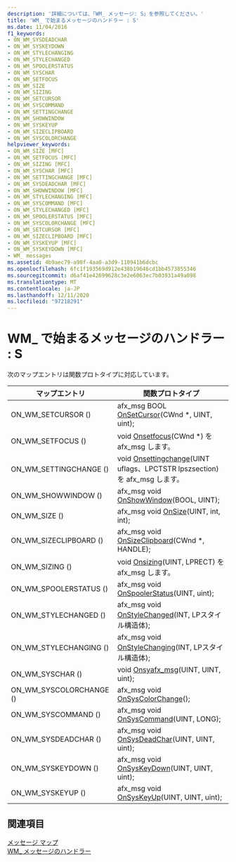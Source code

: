 ```yaml
---
description: '詳細については、「WM_ メッセージ: S」を参照してください。'
title: 'WM_ で始まるメッセージのハンドラー : S'
ms.date: 11/04/2016
f1_keywords:
- ON_WM_SYSDEADCHAR
- ON_WM_SYSKEYDOWN
- ON_WM_STYLECHANGING
- ON_WM_STYLECHANGED
- ON_WM_SPOOLERSTATUS
- ON_WM_SYSCHAR
- ON_WM_SETFOCUS
- ON_WM_SIZE
- ON_WM_SIZING
- ON_WM_SETCURSOR
- ON_WM_SYSCOMMAND
- ON_WM_SETTINGCHANGE
- ON_WM_SHOWWINDOW
- ON_WM_SYSKEYUP
- ON_WM_SIZECLIPBOARD
- ON_WM_SYSCOLORCHANGE
helpviewer_keywords:
- ON_WM_SIZE [MFC]
- ON_WM_SETFOCUS [MFC]
- ON_WM_SIZING [MFC]
- ON_WM_SYSCHAR [MFC]
- ON_WM_SETTINGCHANGE [MFC]
- ON_WM_SYSDEADCHAR [MFC]
- ON_WM_SHOWWINDOW [MFC]
- ON_WM_STYLECHANGING [MFC]
- ON_WM_SYSCOMMAND [MFC]
- ON_WM_STYLECHANGED [MFC]
- ON_WM_SPOOLERSTATUS [MFC]
- ON_WM_SYSCOLORCHANGE [MFC]
- ON_WM_SETCURSOR [MFC]
- ON_WM_SIZECLIPBOARD [MFC]
- ON_WM_SYSKEYUP [MFC]
- ON_WM_SYSKEYDOWN [MFC]
- WM_ messages
ms.assetid: 4b9aec79-a98f-4aa0-a3d9-110941b6dcbc
ms.openlocfilehash: 6fc1f193569d912e438b19646cd1bb4573855346
ms.sourcegitcommit: d6af41e42699628c3e2e6063ec7b03931a49a098
ms.translationtype: MT
ms.contentlocale: ja-JP
ms.lasthandoff: 12/11/2020
ms.locfileid: "97218291"
---
```

# <a name="wm_-messages-s"></a>WM_ で始まるメッセージのハンドラー : S

次のマップエントリは関数プロトタイプに対応しています。

|マップエントリ|関数プロトタイプ|
|---------------|------------------------|
|ON_WM_SETCURSOR ()|afx_msg BOOL [OnSetCursor](../../mfc/reference/cwnd-class.md#onsetcursor)(CWnd *, UINT, uint);|
|ON_WM_SETFOCUS ()|void [Onsetfocus](../../mfc/reference/cwnd-class.md#onsetfocus)(CWnd *) を afx_msg します。|
|ON_WM_SETTINGCHANGE ()|void [Onsettingchange](../../mfc/reference/cwnd-class.md#onsettingchange)(UINT uflags、LPCTSTR lpszsection) を afx_msg します。|
|ON_WM_SHOWWINDOW ()|afx_msg void [OnShowWindow](../../mfc/reference/cwnd-class.md#onshowwindow)(BOOL, UINT);|
|ON_WM_SIZE ()|afx_msg void [OnSize](../../mfc/reference/cwnd-class.md#onsize)(UINT, int, int);|
|ON_WM_SIZECLIPBOARD ()|afx_msg void [OnSizeClipboard](../../mfc/reference/cwnd-class.md#onsizeclipboard)(CWnd *, HANDLE);|
|ON_WM_SIZING ()|void [Onsizing](../../mfc/reference/cwnd-class.md#onsizing)(UINT, LPRECT) を afx_msg します。|
|ON_WM_SPOOLERSTATUS ()|afx_msg void [OnSpoolerStatus](../../mfc/reference/cwnd-class.md#onspoolerstatus)(UINT, uint);|
|ON_WM_STYLECHANGED ()|afx_msg void [OnStyleChanged](../../mfc/reference/cwnd-class.md#onstylechanged)(INT, LPスタイル構造体);|
|ON_WM_STYLECHANGING ()|afx_msg void [OnStyleChanging](../../mfc/reference/cwnd-class.md#onstylechanging)(INT, LPスタイル構造体);|
|ON_WM_SYSCHAR ()|void [Onsyafx_msg](../../mfc/reference/cwnd-class.md#onsyschar)(UINT, UINT, uint);|
|ON_WM_SYSCOLORCHANGE ()|afx_msg void [OnSysColorChange](../../mfc/reference/cwnd-class.md#onsyscolorchange)();|
|ON_WM_SYSCOMMAND ()|afx_msg void [OnSysCommand](../../mfc/reference/cwnd-class.md#onsyscommand)(UINT, LONG);|
|ON_WM_SYSDEADCHAR ()|afx_msg void [OnSysDeadChar](../../mfc/reference/cwnd-class.md#onsysdeadchar)(UINT, UINT, uint);|
|ON_WM_SYSKEYDOWN ()|afx_msg void [OnSysKeyDown](../../mfc/reference/cwnd-class.md#onsyskeydown)(UINT, UINT, uint);|
|ON_WM_SYSKEYUP ()|afx_msg void [OnSysKeyUp](../../mfc/reference/cwnd-class.md#onsyskeyup)(UINT, UINT, uint);|

## <a name="see-also"></a>関連項目

[メッセージ マップ](../../mfc/reference/message-maps-mfc.md)<br/>
[WM_ メッセージのハンドラー](../../mfc/reference/handlers-for-wm-messages.md)
